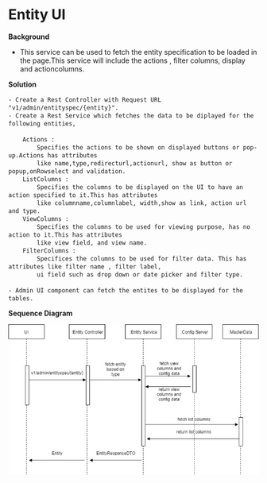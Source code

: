 # Entity UI

**Background**
- This service can be used to fetch the entity specification to be loaded in the page.This service will include the 
actions , filter columns, display and actioncolumns.

**Solution**


    - Create a Rest Controller with Request URL "v1/admin/entityspec/{entity}".
    - Create a Rest Service which fetches the data to be diplayed for the following entities,
     
        Actions : 
            Specifies the actions to be shown on displayed buttons or pop-up.Actions has attributes
            like name,type,redirecturl,actionurl, show as button or popup,onRowselect and validation.
        ListColumns :
            Specifies the columns to be displayed on the UI to have an action specified to it.This has attributes
            like columnname,columnlabel, width,show as link, action url and type.
        ViewColumns :
            Specifies the columns to be used for viewing purpose, has no action to it.This has attributes
            like view field, and view name.
        FilterColumns :
            Specifices the columns to be used for filter data. This has attributes like filter name , filter label,
            ui field such as drop down or date picker and filter type.
            
    - Admin UI component can fetch the entites to be displayed for the tables.

**Sequence Diagram**

![Sequence Diagram](_images/admin-entityui.jpg)

        